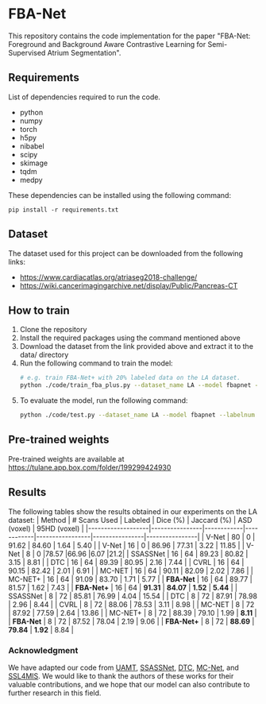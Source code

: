 # FBA-Net

This repository contains the code implementation for the paper "FBA-Net: Foreground and Background Aware Contrastive Learning for Semi-Supervised Atrium Segmentation".

## Requirements

List of dependencies required to run the code.

- python
- numpy
- torch
- h5py
- nibabel
- scipy
- skimage
- tqdm
- medpy

These dependencies can be installed using the following command:

    pip install -r requirements.txt

## Dataset

The dataset used for this project can be downloaded from the following links:

- https://www.cardiacatlas.org/atriaseg2018-challenge/
- https://wiki.cancerimagingarchive.net/display/Public/Pancreas-CT

## How to train

1. Clone the repository
2. Install the required packages using the command mentioned above
3. Download the dataset from the link provided above and extract it to the data/ directory
4. Run the following command to train the model:
   ```bash
   # e.g. train FBA-Net+ with 20% labeled data on the LA dataset.
   python ./code/train_fba_plus.py --dataset_name LA --model fbapnet --labelnum 16 --gpu 0 --dim 128 --exp FBA_net_plus
   ```
5. To evaluate the model, run the following command:
   ```bash
   python ./code/test.py --dataset_name LA --model fbapnet --labelnum 16 --gpu 0 --dim 128 --exp FBA_net_plus
   ```

## Pre-trained weights

Pre-trained weights are available at https://tulane.app.box.com/folder/199299424930

## Results

The following tables show the results obtained in our experiments on the LA dataset:
| Method | # Scans Used | Labeled | Dice (\%) | Jaccard (\%) | ASD (voxel) | 95HD (voxel) |
|-------------------|----------------|------------|------------|-----------------|----------------|----------------|
| V-Net | 80 | 0 | 91.62 | 84.60 | 1.64 | 5.40 |
| V-Net | 16 | 0 | 86.96 | 77.31 | 3.22 | 11.85 |
| V-Net | 8 | 0 |78.57 |66.96 |6.07 |21.2|
| SSASSNet | 16 | 64 | 89.23 | 80.82 | 3.15 | 8.81 |
| DTC | 16 | 64 | 89.39 | 80.95 | 2.16 | 7.44 |
| CVRL | 16 | 64 | 90.15 | 82.42 | 2.01 | 6.91 |
| MC-NET | 16 | 64 | 90.11 | 82.09 | 2.02 | 7.86 |
| MC-NET+ | 16 | 64 | 91.09 | 83.70 | 1.71 | 5.77 |
| **FBA-Net** | 16 | 64 | 89.77 | 81.57 | 1.62 | 7.43 |
| **FBA-Net+** | 16 | 64 | **91.31** | **84.07** | **1.52** | **5.44** |
| SSASSNet | 8 | 72 | 85.81 | 76.99 | 4.04 | 15.54 |
| DTC | 8 | 72 | 87.91 | 78.98 | 2.96 | 8.44 |
| CVRL | 8 | 72 | 88.06 | 78.53 | 3.11 | 8.98 |
| MC-NET | 8 | 72 | 87.92 | 77.59 | 2.64 | 13.86 |
| MC-NET+ | 8 | 72 | 88.39 | 79.10 | 1.99 | **8.11** |
| **FBA-Net** | 8 | 72 | 87.52 | 78.04 | 2.19 | 9.06 |
| **FBA-Net+** | 8 | 72 | **88.69** | **79.84** | **1.92** | 8.84 |

### Acknowledgment

We have adapted our code from [UAMT](https://github.com/yulequan/UA-MT), [SSASSNet](https://github.com/kleinzcy/SASSnet), [DTC](https://github.com/HiLab-git/DTC), [MC-Net](https://github.com/ycwu1997/MC-Net), and [SSL4MIS](https://github.com/HiLab-git/SSL4MIS). We would like to thank the authors of these works for their valuable contributions, and we hope that our model can also contribute to further research in this field.
